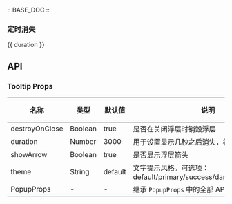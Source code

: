:: BASE_DOC ::


### 定时消失
{{ duration }}


## API
### Tooltip Props

名称 | 类型 | 默认值 | 说明 | 必传
-- | -- | -- | -- | --
destroyOnClose | Boolean | true | 是否在关闭浮层时销毁浮层 | N
duration | Number | 3000 | 用于设置显示几秒之后消失，初始第一次有效 | N
showArrow | Boolean | true | 是否显示浮层箭头 | N
theme | String | default | 文字提示风格。可选项：default/primary/success/danger/warning/light | N
PopupProps | - | - | 继承 `PopupProps` 中的全部 API | N
